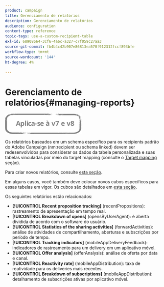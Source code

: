 ```yaml
---
product: campaign
title: Gerenciamento de relatórios
description: Gerenciamento de relatórios
audience: configuration
content-type: reference
topic-tags: use-a-custom-recipient-table
exl-id: 68908664-3cf6-4a6c-a327-c7f059c27aa3
source-git-commit: fb4b4c42b907e86813ea570f912312fccf893bfe
workflow-type: tm+mt
source-wordcount: '144'
ht-degree: 4%

---
```


# Gerenciamento de relatórios{#managing-reports}

![](../../assets/common.svg)

Os relatórios baseados em um schema específico para os recipients padrão do Adobe Campaign (nm:recipient ou schema linked) devem ser redesenvolvidos para considerar os dados da tabela personalizada e suas tabelas vinculadas por meio do target mapping (consulte o [Target mapping](../../configuration/using/target-mapping.md) seção).

Para criar novos relatórios, consulte [esta seção](../../reporting/using/about-reports-creation-in-campaign.md).

Em alguns casos, você também deve colocar novos cubos específicos para essas tabelas em vigor. Os cubos são detalhados em [esta seção](../../reporting/using/about-cubes.md).

Os seguintes relatórios estão relacionados:

* **[!UICONTROL Recent proposition tracking]** (recentPropositions): rastreamento de apresentação em tempo real.
* **[!UICONTROL Breakdown of opens]** (opensByUserAgent): é aberta dividida de acordo com o software do usuário.
* **[!UICONTROL Statistics of the sharing activities]** (forwardActivities): análise de atividades de compartilhamento, aberturas e subscrições por período de tempo.
* **[!UICONTROL Tracking indicators]** (mobileAppDeliveryFeedback): indicadores de rastreamento para um delivery em um aplicativo móvel.
* **[!UICONTROL Offer analysis]** (offerAnalysis): análise de oferta por data e canal.
* **[!UICONTROL Reactivity rate]** (mobileAppDistribution): taxa de reatividade para os deliveries mais recentes.
* **[!UICONTROL Breakdown of subscriptions]** (mobileAppDistribution): detalhamento de subscrições ativas por aplicativo móvel.
